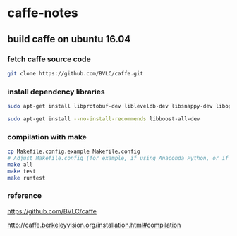 # caffe-notes

## build caffe on ubuntu 16.04

### fetch caffe source code

```bash
git clone https://github.com/BVLC/caffe.git
```

### install dependency libraries

```bash
sudo apt-get install libprotobuf-dev libleveldb-dev libsnappy-dev libopencv-dev libhdf5-serial-dev protobuf-compiler

sudo apt-get install --no-install-recommends libboost-all-dev
```

### compilation with make

```bash
cp Makefile.config.example Makefile.config
# Adjust Makefile.config (for example, if using Anaconda Python, or if cuDNN is desired)
make all
make test
make runtest
```

### reference

https://github.com/BVLC/caffe

http://caffe.berkeleyvision.org/installation.html#compilation
